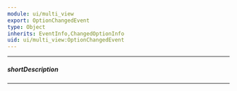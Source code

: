 ```yaml
---
module: ui/multi_view
export: OptionChangedEvent
type: Object
inherits: EventInfo,ChangedOptionInfo
uid: ui/multi_view:OptionChangedEvent
---
```

---
##### shortDescription
<!-- Description goes here -->

---
<!-- Description goes here -->
